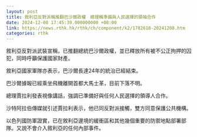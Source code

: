 ```yaml
---
layout: post
title: 敘利亞反對派稱推翻巴沙爾政權　總理稱準備與人民選擇的領袖合作
date: 2024-12-08 17:45:39.000000000 +08:00
link: https://news.rthk.hk/rthk/ch/component/k2/1782610-20241208.htm
categories: rthk
---
```


敘利亞反對派武裝宣稱，已推翻總統巴沙爾政權，並已釋放所有被不公正拘押的囚犯，同時呼籲保護國家財產。

敘利亞國家軍隊亦表示，巴沙爾長達24年的統治已經結束。

巴沙爾據報已經乘坐飛機離開首都大馬士革，目前下落不明。

總理賈拉利發表視像講話，強調已準備好與任何人民選擇的領導人合作。

沙特阿拉伯傳媒就引述賈拉利表示，他已同反對派接觸，雙方同意保護公共機構。

以色列國防軍證實，已在敘利亞邊境的緩衝區和其他幾個重要的防禦地點部署部隊。又說不會介入敘利亞的任何內部事件。

